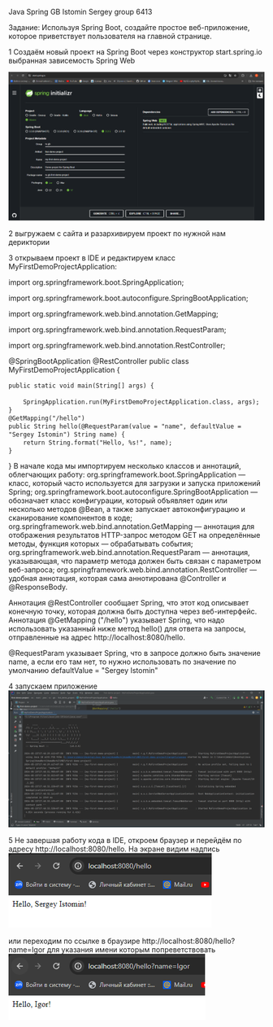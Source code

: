 Java Spring GB
Istomin Sergey group 6413



Задание: Используя Spring Boot, создайте простое веб-приложение, которое приветствует пользователя на главной странице.

1 Создаём новый проект на Spring Boot
через конструктор start.spring.io
выбранная зависемость Spring Web

![Image alt](https://github.com/Sistomin/JavaSpringHW2/blob/master/springIO.PNG)

2 выгружаем с сайта и разархивируем проект по нужной нам дериктории

3 открываем проект в IDE и редактируем класс MyFirstDemoProjectApplication:  

import org.springframework.boot.SpringApplication;  

import org.springframework.boot.autoconfigure.SpringBootApplication;  

import org.springframework.web.bind.annotation.GetMapping;  

import org.springframework.web.bind.annotation.RequestParam;  

import org.springframework.web.bind.annotation.RestController;  


@SpringBootApplication
@RestController
public class MyFirstDemoProjectApplication {

	public static void main(String[] args) {

		SpringApplication.run(MyFirstDemoProjectApplication.class, args);
	}
	@GetMapping("/hello")
	public String hello(@RequestParam(value = "name", defaultValue = "Sergey Istomin") String name) {
		return String.format("Hello, %s!", name);
	}
}
В начале кода мы импортируем несколько классов и аннотаций, облегчающих работу:
org.springframework.boot.SpringApplication — класс, который часто используется для загрузки и запуска приложений Spring;
org.springframework.boot.autoconfigure.SpringBootApplication — обозначает класс конфигурации, который объявляет один или несколько методов @Bean, а также запускает автоконфигурацию и сканирование компонентов в коде;
org.springframework.web.bind.annotation.GetMapping — аннотация для отображения результатов HTTP-запрос методом GET на определённые методы, функция которых — обрабатывать события;
org.springframework.web.bind.annotation.RequestParam — аннотация, указывающая, что параметр метода должен быть связан с параметром веб-запроса;
org.springframework.web.bind.annotation.RestController — удобная аннотация, которая сама аннотирована @Controller и @ResponseBody.

Аннотация @RestController сообщает Spring, что этот код описывает конечную точку, которая должна быть доступна через веб-интерфейс. Аннотация @GetMapping ("/hello") указывает Spring, что надо использовать указанный ниже метод hello() для ответа на запросы, отправленные на адрес http://localhost:8080/hello.

@RequestParam указывает Spring, что в запросе должно быть значение name, а если его там нет, то нужно использовать по значение по умолчанию defaultValue = "Sergey Istomin"

4 запускаем приложение 
![Image alt](https://github.com/Sistomin/JavaSpringHW2/blob/master/IDE.PNG)

5 Не завершая работу кода в IDE, откроем браузер и перейдём по адресу http://localhost:8080/hello.
На экране видим надпись
![Image alt](https://github.com/Sistomin/JavaSpringHW2/blob/master/HelloSergey.PNG)
 
или переходим по ссылке в браузире http://localhost:8080/hello?name=Igor
для указания имени которым попреветствовать
![Image alt](https://github.com/Sistomin/JavaSpringHW2/blob/master/Igor.PNG)
